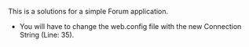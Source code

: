 This is a solutions for a simple Forum application.

* You will have to change the web.config file with the new Connection String (Line: 35).
